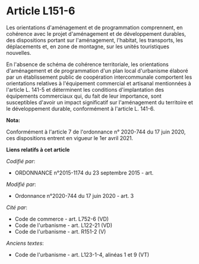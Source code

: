 # Article L151-6

Les orientations d'aménagement et de programmation comprennent, en cohérence avec le projet d'aménagement et de développement
durables, des dispositions portant sur l'aménagement, l'habitat, les transports, les déplacements et, en zone de montagne,
sur les unités touristiques nouvelles.

En l'absence de schéma de cohérence territoriale, les orientations d'aménagement et de programmation d'un plan local
d'urbanisme élaboré par un établissement public de coopération intercommunale comportent les orientations relatives à
l'équipement commercial et artisanal mentionnées à l'article L. 141-5 et déterminent les conditions d'implantation des
équipements commerciaux qui, du fait de leur importance, sont susceptibles d'avoir un impact significatif sur l'aménagement
du territoire et le développement durable, conformément à l'article L. 141-6.

**Nota:**

Conformément à l'article 7 de l'ordonnance n° 2020-744 du 17 juin 2020, ces dispositions entrent en vigueur le 1er avril
2021.

**Liens relatifs à cet article**

_Codifié par_:

  - ORDONNANCE n°2015-1174 du 23 septembre 2015 - art.

_Modifié par_:

  - Ordonnance n°2020-744 du 17 juin 2020 - art. 3

_Cité par_:

  - Code de commerce - art. L752-6 (VD)
  - Code de l'urbanisme - art. L122-21 (VD)
  - Code de l'urbanisme - art. R151-2 (V)

_Anciens textes_:

  - Code de l'urbanisme - art. L123-1-4, alinéas 1 et 9 (VT)

